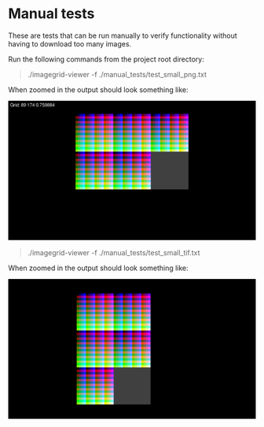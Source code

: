 # Manual tests

These are tests that can be run manually to verify functionality
without having to download too many images.

Run the following commands from the project root directory:

> ./imagegrid-viewer -f ./manual_tests/test_small_png.txt

When zoomed in the output should look something like:

![Output from test_small_png.txt](test_small_output_png.png)

> ./imagegrid-viewer -f ./manual_tests/test_small_tif.txt

When zoomed in the output should look something like:

![Output from test_small_png.txt](test_small_output_tif.png)
